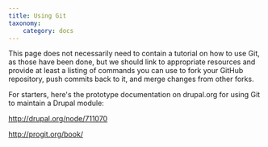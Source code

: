 ```yaml
---
title: Using Git
taxonomy:
    category: docs
---
```


This page does not necessarily need to contain a tutorial on how to use Git, as those have been done, but we should link to appropriate resources and provide at least a listing of commands you can use to fork your GitHub repository, push commits back to it, and merge changes from other forks.

For starters, here's the prototype documentation on drupal.org for using Git to maintain a Drupal module:

http://drupal.org/node/711070

http://progit.org/book/